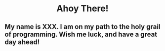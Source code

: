 <h1 align="center">Ahoy There!</h1>
<h2>My name is XXX. I am on my path to the holy grail of programming. Wish me luck, and have a great day ahead!</h2>
